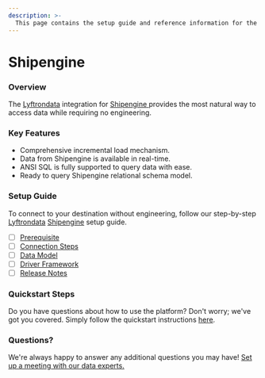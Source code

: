 ```yaml
---
description: >-
  This page contains the setup guide and reference information for the Shipengine source connector.
---
```


# Shipengine

### Overview

The [Lyftrondata](https://www.lyftrondata.com/) integration for [Shipengine](https://www.lyftrondata.com/integration/shipengine/)[ ](https://www.lyftrondata.com/integration/shipengine/)provides the most natural way to access data while requiring no engineering.

### Key Features

* Comprehensive incremental load mechanism.
* Data from Shipengine is available in real-time.&#x20;
* ANSI SQL is fully supported to query data with ease.
* Ready to query Shipengine relational schema model.

### Setup Guide

To connect to your destination without engineering, follow our step-by-step [Lyftrondata](https://www.lyftrondata.com/)  [Shipengine](https://www.lyftrondata.com/integration/shipengine/) setup guide.

* [ ] [Prerequisite](../../sales-analytics/shipengine/prerequisite.md)
* [ ] [Connection Steps](../../sales-analytics/shipengine/connection-steps.md)
* [ ] [Data Model](../../sales-analytics/shipengine/data-model/)
* [ ] [Driver Framework](../../sales-analytics/shipengine/driver-framework/)
* [ ] [Release Notes](../../sales-analytics/shipengine/release-notes.md)

### Quickstart Steps

Do you have questions about how to use the platform? Don't worry; we've got you covered. Simply follow the quickstart instructions [here](../../../quickstart-steps.md).

### Questions? <a href="#questions" id="questions"></a>

We're always happy to answer any additional questions you may have! [Set up a meeting with our data experts.](https://www.lyftrondata.com/book-a-meeting/)

